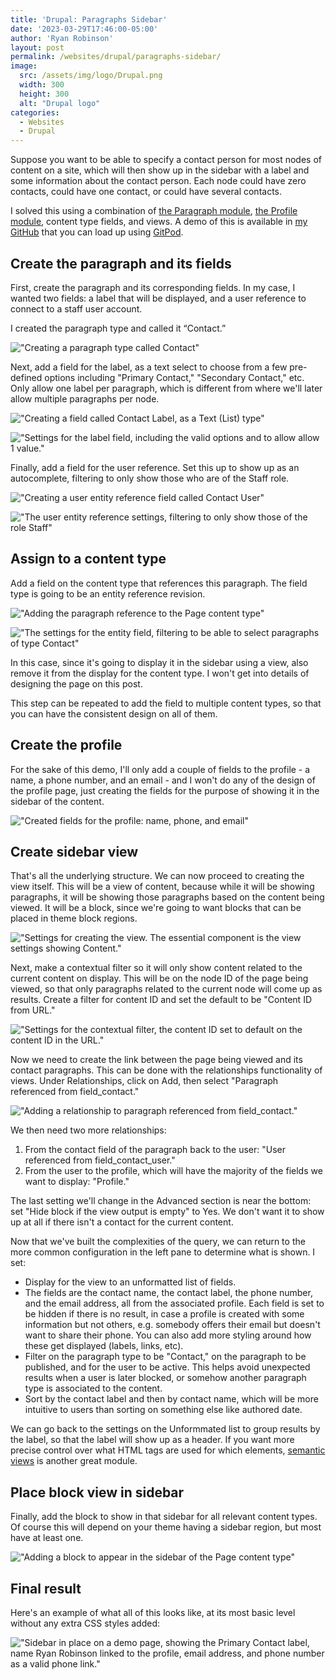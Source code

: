 ```yaml
---
title: 'Drupal: Paragraphs Sidebar'
date: '2023-03-29T17:46:00-05:00'
author: 'Ryan Robinson'
layout: post
permalink: /websites/drupal/paragraphs-sidebar/
image: 
  src: /assets/img/logo/Drupal.png
  width: 300
  height: 300
  alt: "Drupal logo"
categories:
  - Websites
  - Drupal
---
```


Suppose you want to be able to specify a contact person for most nodes of content on a site, which will then show up in the sidebar with a label and some information about the contact person. Each node could have zero contacts, could have one contact, or could have several contacts.

I solved this using a combination of [the Paragraph module](https://www.drupal.org/project/paragraphs), [the Profile module](https://www.drupal.org/project/profile), content type fields, and views. A demo of this is available in [my GitHub](https://github.com/ryan-l-robinson/Drupal-paragraphs-sidebar) that you can load up using [GitPod](https://www.gitpod.io/).

## Create the paragraph and its fields

First, create the paragraph and its corresponding fields. In my case, I wanted two fields: a label that will be displayed, and a user reference to connect to a staff user account.

I created the paragraph type and called it “Contact.”

!["Creating a paragraph type called Contact"](/assets/img/2023/03/Paragraphs-sidebar-create-paragraph.PNG)

Next, add a field for the label, as a text select to choose from a few pre-defined options including "Primary Contact," "Secondary Contact," etc. Only allow one label per paragraph, which is different from where we'll later allow multiple paragraphs per node.

!["Creating a field called Contact Label, as a Text (List) type"](/assets/img/2023/03/Paragraphs-sidebar-create-label-field.PNG)

!["Settings for the label field, including the valid options and to allow allow 1 value."](/assets/img/2023/03/Paragraphs-sidebar-label-settings.PNG)

Finally, add a field for the user reference. Set this up to show up as an autocomplete, filtering to only show those who are of the Staff role.

!["Creating a user entity reference field called Contact User"](/assets/img/2023/03/Paragraphs-sidebar-create-user-field.PNG)

!["The user entity reference settings, filtering to only show those of the role Staff"](/assets/img/2023/03/Paragraphs-sidebar-user-filter.PNG)

## Assign to a content type

Add a field on the content type that references this paragraph. The field type is going to be an entity reference revision.

!["Adding the paragraph reference to the Page content type"](/assets/img/2023/03/Paragraphs-sidebar-add-field-to-content-type.PNG)

!["The settings for the entity field, filtering to be able to select paragraphs of type Contact"](/assets/img/2023/03/Paragraphs-sidebar-entity-reference-paragraph-type.PNG)

In this case, since it's going to display it in the sidebar using a view, also remove it from the display for the content type. I won't get into details of designing the page on this post.

This step can be repeated to add the field to multiple content types, so that you can have the consistent design on all of them.

## Create the profile

For the sake of this demo, I'll only add a couple of fields to the profile - a name, a phone number, and an email - and I won't do any of the design of the profile page, just creating the fields for the purpose of showing it in the sidebar of the content.

!["Created fields for the profile: name, phone, and email"](/assets/img/2023/03/Paragraphs-sidebar-profile-fields.PNG)

## Create sidebar view

That's all the underlying structure. We can now proceed to creating the view itself. This will be a view of content, because while it will be showing paragraphs, it will be showing those paragraphs based on the content being viewed. It will be a block, since we're going to want blocks that can be placed in theme block regions.

!["Settings for creating the view. The essential component is the view settings showing Content."](/assets/img/2023/03/Paragraphs-sidebar-start-view.PNG)

Next, make a contextual filter so it will only show content related to the current content on display. This will be on the node ID of the page being viewed, so that only paragraphs related to the current node will come up as results. Create a filter for content ID and set the default to be "Content ID from URL."

!["Settings for the contextual filter, the content ID set to default on the content ID in the URL."](/assets/img/2023/03/paragraphs-sidebar-contextual-filter.jpg)

Now we need to create the link between the page being viewed and its contact paragraphs. This can be done with the relationships functionality of views. Under Relationships, click on Add, then select "Paragraph referenced from field_contact."

!["Adding a relationship to paragraph referenced from field_contact."](/assets/img/2023/03/paragraphs-sidebar-relationship.jpg)

We then need two more relationships:

1. From the contact field of the paragraph back to the user: "User referenced from field_contact_user."
2. From the user to the profile, which will have the majority of the fields we want to display: "Profile."

The last setting we'll change in the Advanced section is near the bottom: set "Hide block if the view output is empty" to Yes. We don't want it to show up at all if there isn't a contact for the current content.

Now that we've built the complexities of the query, we can return to the more common configuration in the left pane to determine what is shown. I set:

- Display for the view to an unformatted list of fields.
- The fields are the contact name, the contact label, the phone number, and the email address, all from the associated profile. Each field is set to be hidden if there is no result, in case a profile is created with some information but not others, e.g. somebody offers their email but doesn't want to share their phone. You can also add more styling around how these get displayed (labels, links, etc).
- Filter on the paragraph type to be "Contact," on the paragraph to be published, and for the user to be active. This helps avoid unexpected results when a user is later blocked, or somehow another paragraph type is associated to the content.
- Sort by the contact label and then by contact name, which will be more intuitive to users than sorting on something else like authored date.

We can go back to the settings on the Unformmated list to group results by the label, so that the label will show up as a header. If you want more precise control over what HTML tags are used for which elements, [semantic views](https://www.drupal.org/project/semanticviews) is another great module.

## Place block view in sidebar

Finally, add the block to show in that sidebar for all relevant content types. Of course this will depend on your theme having a sidebar region, but most have at least one.

!["Adding a block to appear in the sidebar of the Page content type"](/assets/img/2023/03/paragraphs-sidebar-block.jpg)

## Final result

Here's an example of what all of this looks like, at its most basic level without any extra CSS styles added:

!["Sidebar in place on a demo page, showing the Primary Contact label, name Ryan Robinson linked to the profile, email address, and phone number as a valid phone link."](/assets/img/2023/03/paragraphs-sidebar-demo.jpg)
